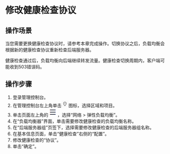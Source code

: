 # 修改健康检查协议<a name="elb_ug_hc_0005"></a>

## 操作场景<a name="section1121010331536"></a>

当您需要更换健康检查协议时，请参考本章完成操作。切换协议之后，负载均衡会根据新的健康检查协议重新检查后端服务器。

健康检查通过后，负载均衡向后端继续转发流量。健康检查切换周期内，客户端可能收到503错误码。

## 操作步骤<a name="section126005588310"></a>

1.  登录管理控制台。
2.  在管理控制台左上角单击![](figures/icon-region.png)图标，选择区域和项目。
3.  单击页面左上角的![](figures/icon-position.png)，选择“网络 \> 弹性负载均衡”。
4.  在“负载均衡器”界面，单击需要修改健康检查的负载均衡名称。
5.  在“后端服务器组”页签下，选择需要修改健康检查的后端服务器组名称。
6.  在基本信息页面，单击“健康检查”右侧的“配置”。
7.  修改健康检查的“协议”。
8.  单击“确定”。

